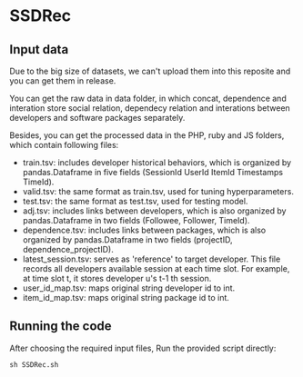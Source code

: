# SSDRec
## Input data
Due to the big size of datasets, we can't upload them into this reposite and you can get them in release.

You can get the raw data in data folder, in which concat, dependence and interation store social relation, dependecy relation and interations between developers and software packages separately.

Besides, you can get the processed data in the PHP, ruby and JS folders, which contain following files:
- train.tsv: includes developer historical behaviors, which is organized by pandas.Dataframe in five fields (SessionId UserId ItemId Timestamps TimeId).
- valid.tsv: the same format as train.tsv, used for tuning hyperparameters.
- test.tsv: the same format as test.tsv, used for testing model.
- adj.tsv: includes links between developers, which is also organized by pandas.Dataframe in two fields (Followee, Follower, TimeId).
- dependence.tsv: includes links between packages, which is also organized by pandas.Dataframe in two fields (projectID, dependence_projectID).
- latest_session.tsv: serves as 'reference' to target developer. This file records all developers available session at each time slot. For example, at time slot t, it stores developer u's t-1 th session.
- user_id_map.tsv: maps original string developer id to int.
- item_id_map.tsv: maps original string package id to int.

## Running the code
After choosing the required input files, Run the provided script directly:

```
sh SSDRec.sh
```
